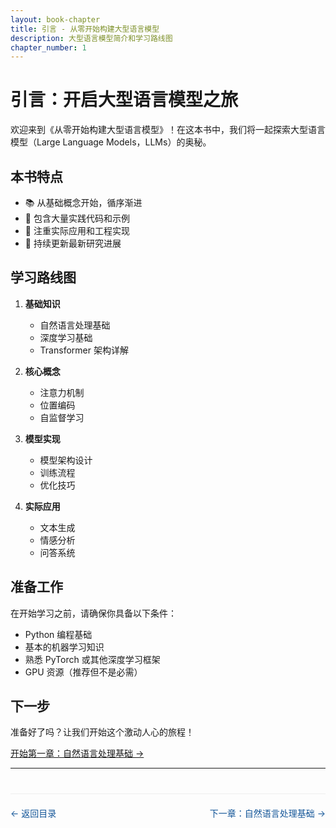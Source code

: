 ```yaml
---
layout: book-chapter
title: 引言 - 从零开始构建大型语言模型
description: 大型语言模型简介和学习路线图
chapter_number: 1
---
```


# 引言：开启大型语言模型之旅

欢迎来到《从零开始构建大型语言模型》！在这本书中，我们将一起探索大型语言模型（Large Language Models，LLMs）的奥秘。

## 本书特点

- 📚 从基础概念开始，循序渐进
- 🔨 包含大量实践代码和示例
- 🎯 注重实际应用和工程实现
- 🔄 持续更新最新研究进展

## 学习路线图

1. **基础知识**
   - 自然语言处理基础
   - 深度学习基础
   - Transformer 架构详解

2. **核心概念**
   - 注意力机制
   - 位置编码
   - 自监督学习

3. **模型实现**
   - 模型架构设计
   - 训练流程
   - 优化技巧

4. **实际应用**
   - 文本生成
   - 情感分析
   - 问答系统

## 准备工作

在开始学习之前，请确保你具备以下条件：

- Python 编程基础
- 基本的机器学习知识
- 熟悉 PyTorch 或其他深度学习框架
- GPU 资源（推荐但不是必需）

## 下一步

准备好了吗？让我们开始这个激动人心的旅程！

[开始第一章：自然语言处理基础 →](/books/llm/chapter1)

---

<div class="chapter-navigation">
    <div class="prev">
        <a href="/books/llm">← 返回目录</a>
    </div>
    <div class="next">
        <a href="/books/llm/chapter1">下一章：自然语言处理基础 →</a>
    </div>
</div>

<style>
.chapter-navigation {
    display: flex;
    justify-content: space-between;
    margin-top: 40px;
    padding-top: 20px;
    border-top: 1px solid #eee;
}

.chapter-navigation a {
    color: #155799;
    text-decoration: none;
}

.chapter-navigation a:hover {
    text-decoration: underline;
}

/* Dark mode support */
@media (prefers-color-scheme: dark) {
    .chapter-navigation {
        border-top-color: #2a2a2a;
    }
    
    .chapter-navigation a {
        color: #58a6ff;
    }
}
</style>
